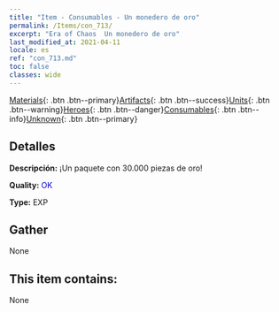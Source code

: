 ```yaml
---
title: "Item - Consumables - Un monedero de oro"
permalink: /Items/con_713/
excerpt: "Era of Chaos  Un monedero de oro"
last_modified_at: 2021-04-11
locale: es
ref: "con_713.md"
toc: false
classes: wide
---
```

 [Materials](/es/Items/){: .btn .btn--primary}[Artifacts](/es/Items/Artifacts/){: .btn .btn--success}[Units](/es/Items/Units/){: .btn .btn--warning}[Heroes](/es/Items/Heroes/){: .btn .btn--danger}[Consumables](/es/Items/Consumables/){: .btn .btn--info}[Unknown](/es/Items/Unknown/){: .btn .btn--primary}

## Detalles
 **Descripción:** ¡Un paquete con 30.000 piezas de oro!

 **Quality:** <span style="color: #0000CD">OK</span>

 **Type:** EXP

## Gather

  None

## This item contains:

  None

